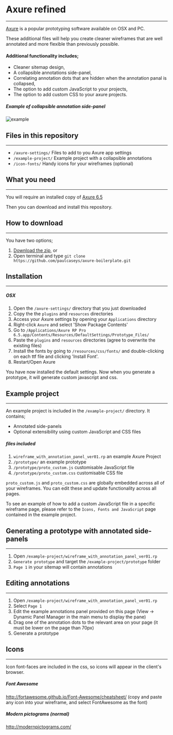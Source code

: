 # Axure refined
--------------
[Axure](http://www.axure.com/) is a popular prototyping software available on OSX and PC.

These additional files will help you create cleaner wireframes that are well annotated and more flexible than previously possible.

#### Additional functionality includes;
- Cleaner sitemap design,
- A collapsible annotations side-panel,
- Correlating annotation dots that are hidden when the annotation panal is collapsed,
- The option to add custom JavaScript to your projects,
- The option to add custom CSS to your axure projects.

##### Example of collapsible annotation side-panel
![example](http://paulcasey.net/clients/apn/apn_radio_apps/slices/axure-wireframe.gif)

## Files in this repository
--------------
- `/axure-settings/` Files to add to you Axure app settings
- `/example-project/` Example project with a collapsible annotations
- `/icon-fonts/` Handy icons for your wireframes (optional)


## What you need
--------------
You will require an installed copy of [Axure 6.5]([http://www.axure.com/download)

Then you can download and install this repository.

## How to download
--------------
You have two options;

1. [Download the zip](https://github.com/paulcaseys/axure-boilerplate/archive/master.zip), or
2. Open terminal and type `git clone https://github.com/paulcaseys/axure-boilerplate.git`


## Installation
-------------

##### OSX
1. Open the `/axure-settings/` directory that you just downloaded
2. Copy the  the `plugins` and `resources` directories
3. Access your Axure settings by opening your `Applications` directory
4. Right-click `Axure` and select 'Show Package Contents'
5. Go to `/Applications/Axure RP Pro 6.5.app/Contents/Resources/DefaultSettings/Prototype_Files/`
6. Paste the `plugins` and `resources` directories (agree to overwrite the existing files)
7. Install the fonts by going to `/resources/css/fonts/` and double-clicking on each ttf file and clicking 'Install Font'.
8. Restart/Open Axure

You have now installed the default settings. Now when you generate a prototype, it will generate custom javascript and css.


## Example project
-------------
An example project is included in the `/example-project/` directory. It contains;
- Annotated side-panels
- Optional extensibility using custom JavaScript and CSS files

##### files included
1. `wireframe_with_annotation_panel_ver01.rp` an example Axure Project
2. `/prototype/` an example prototype
3. `/prototype/proto_custom.js` customisable JavaScript file
4. `/prototype/proto_custom.css` customisable CSS file

`proto_custom.js` and `proto_custom.css` are globally embedded across all of your wireframes. You can edit these and update functionality across all pages.

To see an example of how to add a custom JavaScript file in a specific wireframe page, please refer to the `Icons, Fonts and JavaScript` page contained in the example project.


## Generating a prototype with annotated side-panels
-------------

1. Open `/example-project/wireframe_with_annotation_panel_ver01.rp`
2. `Generate prototype` and target the `/example-project/prototype` folder
3. `Page 1` in your sitemap will contain annotations


## Editing annotations
-------------
1. Open `/example-project/wireframe_with_annotation_panel_ver01.rp`
2. Select `Page 1`
3. Edit the example annotations panel provided on this page (View -> Dynamic Panel Manager in the main menu to display the pane)
4. Drag one of the annotation dots to the relevant area on your page (it must be lower on the page than 70px)
5. Generate a prototype



## Icons
--------------
Icon font-faces are included in the css, so icons will appear in the client's browser.

##### Font Awesome
http://fortawesome.github.io/Font-Awesome/cheatsheet/
(copy and paste any icon into your wireframe, and select FontAwesome as the font)

##### Modern pictograms (normal)
http://modernpictograms.com/

